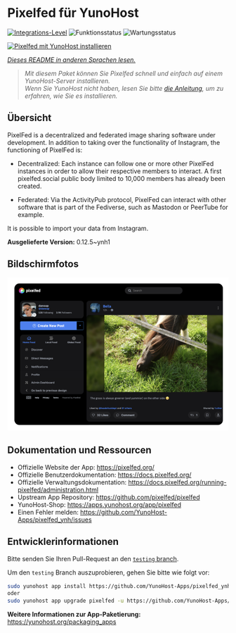 <!--
N.B.: Diese README wurde automatisch von <https://github.com/YunoHost/apps/tree/master/tools/readme_generator> generiert.
Sie darf NICHT von Hand bearbeitet werden.
-->

# Pixelfed für YunoHost

[![Integrations-Level](https://apps.yunohost.org/badge/integration/pixelfed)](https://ci-apps.yunohost.org/ci/apps/pixelfed/)
![Funktionsstatus](https://apps.yunohost.org/badge/state/pixelfed)
![Wartungsstatus](https://apps.yunohost.org/badge/maintained/pixelfed)

[![Pixelfed mit YunoHost installieren](https://install-app.yunohost.org/install-with-yunohost.svg)](https://install-app.yunohost.org/?app=pixelfed)

*[Dieses README in anderen Sprachen lesen.](./ALL_README.md)*

> *Mit diesem Paket können Sie Pixelfed schnell und einfach auf einem YunoHost-Server installieren.*  
> *Wenn Sie YunoHost nicht haben, lesen Sie bitte [die Anleitung](https://yunohost.org/install), um zu erfahren, wie Sie es installieren.*

## Übersicht

PixelFed is a decentralized and federated image sharing software under development.
In addition to taking over the functionality of Instagram, the functioning of PixelFed is:

* Decentralized: Each instance can follow one or more other PixelFed instances in order to allow their respective members to interact. A first pixelfed.social public body limited to 10,000 members has already been created.

* Federated: Via the ActivityPub protocol, PixelFed can interact with other software that is part of the Fediverse, such as Mastodon or PeerTube for example.

It is possible to import your data from Instagram.


**Ausgelieferte Version:** 0.12.5~ynh1

## Bildschirmfotos

![Bildschirmfotos von Pixelfed](./doc/screenshots/screenshot.png)

## Dokumentation und Ressourcen

- Offizielle Website der App: <https://pixelfed.org/>
- Offizielle Benutzerdokumentation: <https://docs.pixelfed.org/>
- Offizielle Verwaltungsdokumentation: <https://docs.pixelfed.org/running-pixelfed/administration.html>
- Upstream App Repository: <https://github.com/pixelfed/pixelfed>
- YunoHost-Shop: <https://apps.yunohost.org/app/pixelfed>
- Einen Fehler melden: <https://github.com/YunoHost-Apps/pixelfed_ynh/issues>

## Entwicklerinformationen

Bitte senden Sie Ihren Pull-Request an den [`testing` branch](https://github.com/YunoHost-Apps/pixelfed_ynh/tree/testing).

Um den `testing` Branch auszuprobieren, gehen Sie bitte wie folgt vor:

```bash
sudo yunohost app install https://github.com/YunoHost-Apps/pixelfed_ynh/tree/testing --debug
oder
sudo yunohost app upgrade pixelfed -u https://github.com/YunoHost-Apps/pixelfed_ynh/tree/testing --debug
```

**Weitere Informationen zur App-Paketierung:** <https://yunohost.org/packaging_apps>
